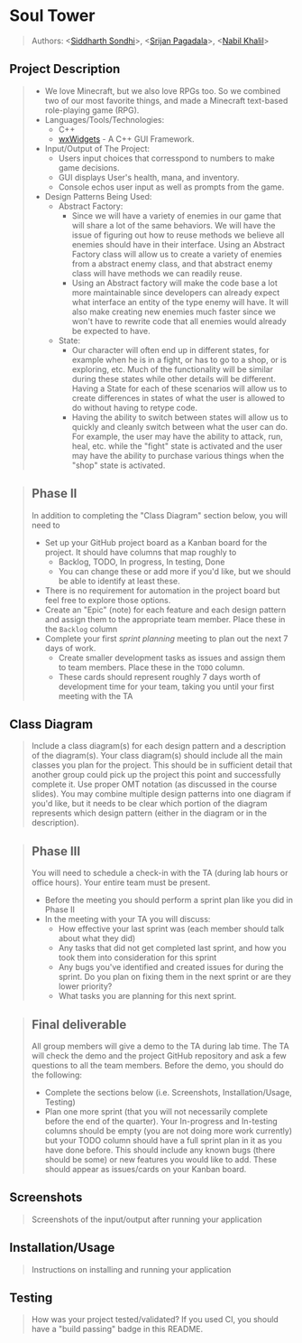 # Soul Tower
 > Authors: \<[Siddharth Sondhi](https://github.com/SiddharthSondhi)\>,
 >  \<[Srijan Pagadala](https://github.com/SrijanPagadala)\>,
 >  \<[Nabil Khalil](https://github.com/nabil-k)\>

## Project Description
 > * We love Minecraft, but we also love RPGs too. So we combined two of our most favorite things, and made a Minecraft text-based role-playing game (RPG).
 > * Languages/Tools/Technologies:
 >   * C++
 >   * [wxWidgets](https://www.wxwidgets.org/) - A C++ GUI Framework.
 > * Input/Output of The Project:
 >   * Users input choices that corresspond to numbers to make game decisions.
 >   * GUI displays User's health, mana, and inventory.
 >   * Console echos user input as well as prompts from the game.
 > * Design Patterns Being Used:
 >   * Abstract Factory:
 >     * Since we will have a variety of enemies in our game that will share a lot of the same behaviors. We will have the issue of figuring out how to reuse methods we believe all enemies should have in their interface. Using an Abstract Factory class will allow us to create a variety of enemies from a abstract enemy class, and that abstract enemy class will have methods we can readily reuse.
 >     * Using an Abstract factory will make the code base a lot more maintainable since developers can already expect what interface an entity of the type enemy will have. It will also make creating new enemies much faster since we won't have to rewrite code that all enemies would already be expected to have.
 >   * State:
 >     * Our character will often end up in different states, for example when he is in a fight, or has to go to a shop, or is exploring, etc. Much of the functionality will be similar during these states while other details will be different. Having a State for each of these scenarios will allow us to create differences in states of what the user is allowed to do without having to retype code.  
 >     * Having the ability to switch between states will allow us to quickly and cleanly switch between what the user can do. For example, the user may have the ability to attack, run, heal, etc. while the "fight" state is activated and the user may have the ability to purchase various things when the "shop" state is activated. 


 > ## Phase II
 > In addition to completing the "Class Diagram" section below, you will need to 
 > * Set up your GitHub project board as a Kanban board for the project. It should have columns that map roughly to 
 >   * Backlog, TODO, In progress, In testing, Done
 >   * You can change these or add more if you'd like, but we should be able to identify at least these.
 > * There is no requirement for automation in the project board but feel free to explore those options.
 > * Create an "Epic" (note) for each feature and each design pattern and assign them to the appropriate team member. Place these in the `Backlog` column
 > * Complete your first *sprint planning* meeting to plan out the next 7 days of work.
 >   * Create smaller development tasks as issues and assign them to team members. Place these in the `TODO` column.
 >   * These cards should represent roughly 7 days worth of development time for your team, taking you until your first meeting with the TA
## Class Diagram
 > Include a class diagram(s) for each design pattern and a description of the diagram(s). Your class diagram(s) should include all the main classes you plan for the project. This should be in sufficient detail that another group could pick up the project this point and successfully complete it. Use proper OMT notation (as discussed in the course slides). You may combine multiple design patterns into one diagram if you'd like, but it needs to be clear which portion of the diagram represents which design pattern (either in the diagram or in the description). 
 
 > ## Phase III
 > You will need to schedule a check-in with the TA (during lab hours or office hours). Your entire team must be present. 
 > * Before the meeting you should perform a sprint plan like you did in Phase II
 > * In the meeting with your TA you will discuss: 
 >   - How effective your last sprint was (each member should talk about what they did)
 >   - Any tasks that did not get completed last sprint, and how you took them into consideration for this sprint
 >   - Any bugs you've identified and created issues for during the sprint. Do you plan on fixing them in the next sprint or are they lower priority?
 >   - What tasks you are planning for this next sprint.

 > ## Final deliverable
 > All group members will give a demo to the TA during lab time. The TA will check the demo and the project GitHub repository and ask a few questions to all the team members. 
 > Before the demo, you should do the following:
 > * Complete the sections below (i.e. Screenshots, Installation/Usage, Testing)
 > * Plan one more sprint (that you will not necessarily complete before the end of the quarter). Your In-progress and In-testing columns should be empty (you are not doing more work currently) but your TODO column should have a full sprint plan in it as you have done before. This should include any known bugs (there should be some) or new features you would like to add. These should appear as issues/cards on your Kanban board. 
 
 ## Screenshots
 > Screenshots of the input/output after running your application
 ## Installation/Usage
 > Instructions on installing and running your application
 ## Testing
 > How was your project tested/validated? If you used CI, you should have a "build passing" badge in this README.
 
